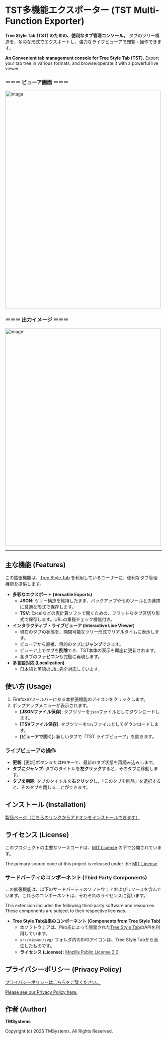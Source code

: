 # TST多機能エクスポーター (TST Multi-Function Exporter)

**Tree Style Tab (TST) のための、便利なタブ管理コンソール。**
タブのツリー構造を、多彩な形式でエクスポートし、強力なライブビューアで閲覧・操作できます。

**An Convenient tab management console for Tree Style Tab (TST).**
Export your tab tree in various formats, and browse/operate it with a powerful live viewer.

### ＝＝＝ ビューア画面 ＝＝＝
<img width="500" height="700" alt="image" src="https://github.com/user-attachments/assets/1e6e2fb1-3b84-4576-b9e9-dc4757dc9e33" />

### ＝＝＝ 出力イメージ ＝＝＝
<img width="500" height="700" alt="image" src="https://github.com/user-attachments/assets/6a096036-dbc3-42ab-9baa-8d229e81ec61" />


---

## 主な機能 (Features)

この拡張機能は、[Tree Style Tab](https://addons.mozilla.org/firefox/addon/tree-style-tab/) を利用しているユーザーに、便利なタブ管理機能を提供します。

-   **多彩なエクスポート (Versatile Exports)**
    -   **JSON**: ツリー構造を維持したまま、バックアップや他のツールとの連携に最適な形式で保存します。
    -   **TSV**: Excelなどの表計算ソフトで開くための、フラットなタブ区切り形式で保存します。URLの重複チェック機能付き。
-   **インタラクティブ・ライブビューア (Interactive Live Viewer)**
    -   現在のタブの状態を、開閉可能なツリー形式でリアルタイムに表示します。
    -   ビューアから直接、目的のタブに**ジャンプ**できます。
    -   ビューア上でタブを**削除**でき、TST本体の表示も即座に更新されます。
    -   各タブの**ファビコン**も完璧に再現します。
-   **多言語対応 (Localization)**
    -   日本語と英語のUIに完全対応しています。

## 使い方 (Usage)

1.  Firefoxのツールバーにある本拡張機能のアイコンをクリックします。
2.  ポップアップメニューが表示されます。
    -   **[JSONファイル保存]**: タブツリーを`json`ファイルとしてダウンロードします。
    -   **[TSVファイル保存]**: タブツリーを`tsv`ファイルとしてダウンロードします。
    -   **[ビューアで開く]**: 新しいタブで「TST ライブビューア」を開きます。

### ライブビューアの操作

-   **更新**: [更新]ボタンまたは`F5`キーで、最新のタブ状態を再読み込みします。
-   **タブにジャンプ**: タブのタイトルを**左クリック**すると、そのタブに移動します。
-   **タブを削除**: タブのタイトルを**右クリック**し、「このタブを削除」を選択すると、そのタブを閉じることができます。

## インストール (Installation)

[製品ページ（こちらのリンクからアドオンをインストールできます）](https://addons.mozilla.org/ja/firefox/addon/tst-multi-function-exporter/)

## ライセンス (License)

このプロジェクトの主要なソースコードは、[MIT License](src/LICENSE) の下で公開されています。

The primary source code of this project is released under the [MIT License](src/LICENSE).

### サードパーティのコンポーネント (Third Party Components)

この拡張機能は、以下のサードパーティのソフトウェアおよびリソースを含んでいます。これらのコンポーネントは、それぞれのライセンスに従います。

This extension includes the following third-party software and resources. These components are subject to their respective licenses.

-   **Tree Style Tab由来のコンポーネント (Components from Tree Style Tab)**
    -   本ソフトウェアは、Piro氏によって開発された[Tree Style Tab](https://github.com/piroor/treestyletab/)のAPIを利用しています。
    -   `src/viewer/svg/` フォルダ内のSVGアイコンは、Tree Style Tabから派生したものです。
    -   **ライセンス (License):** [Mozilla Public License 2.0](https://www.mozilla.org/en-US/MPL/2.0/)

## プライバシーポリシー (Privacy Policy)

[プライバシーポリシーはこちらをご覧ください。](src/PRIVACY.md)

[Please see our Privacy Policy here.](src/PRIVACY.md)

## 作者 (Author)

**TMSystems**

Copyright (c) 2025 TMSystems. All Rights Reserved.
